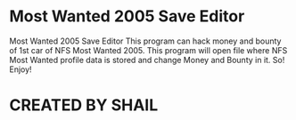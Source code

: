 # Most Wanted 2005 Save Editor
Most Wanted 2005 Save Editor
This program can hack money and bounty of 1st car of NFS Most Wanted 2005.
This program will open file where NFS Most Wanted profile data is stored and change Money and Bounty in it.
So! Enjoy!

# CREATED BY SHAIL

